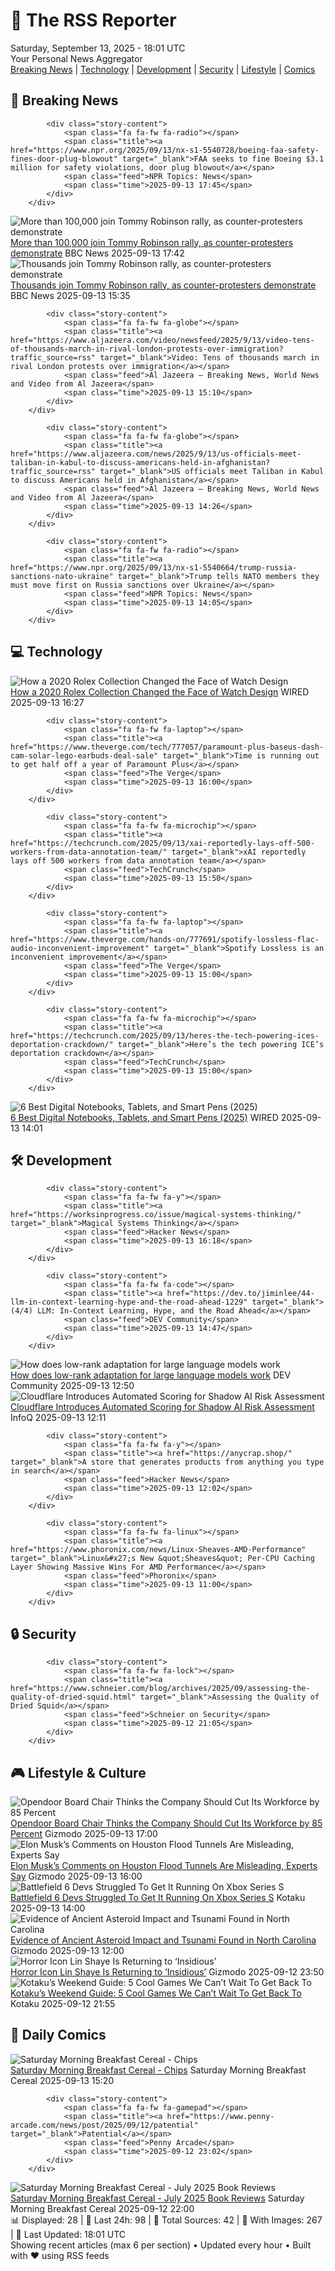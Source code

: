 <!-- Processing 54 RSS feeds at 2025-09-13 18:01:42 UTC -->
<!-- Processing: XKCD -->
<!-- Processing: Poorly Drawn Lines -->
<!-- Processing: Garfield -->
<!-- Processing: Dilbert -->
<!-- Processing: Cyanide & Happiness -->
<!-- Processing: Questionable Content -->
<!-- Processing: Dinosaur Comics -->
<!-- Processing: CNN Breaking News -->
<!-- Processing: BBC World News -->
<!-- Processing: BBC Breaking News -->
<!-- Processing: NPR News -->
<!-- Processing: Reuters World News -->
<!-- Processing: Associated Press Breaking -->
<!-- Processing: NBC News Breaking -->
<!-- Processing: Guardian World News -->
<!-- Processing: Sky News World -->
<!-- Processing: TechCrunch -->
<!-- Processing: O'Reilly Radar -->
<!-- Processing: WIRED -->
<!-- Processing: Slashdot -->
<!-- Processing: Lobsters Python -->
<!-- Processing: Hacker News -->
<!-- Processing: It's FOSS -->
<!-- Processing: GitHub Blog -->
<!-- Processing: GitLab Blog -->
<!-- Processing: DZone -->
<!-- Processing: Martin Fowler -->
<!-- Processing: Lifehacker -->
<!-- Processing: Gizmodo -->
<!-- Processing: Krebs on Security -->
<!-- Processing: Schneier on Security -->
<!-- Generated 5 new posts out of 31 feeds processed -->
<div class="newspaper-header">
    <h1 class="newspaper-title">📰 The RSS Reporter</h1>
    <div class="newspaper-date">Saturday, September 13, 2025 - 18:01 UTC</div>
    <div class="newspaper-subtitle">Your Personal News Aggregator</div>
</div>

<div class="newspaper-nav">
    <a href="#breaking">Breaking News</a> |
    <a href="#tech">Technology</a> |
    <a href="#dev">Development</a> |
    <a href="#security">Security</a> |
    <a href="#lifestyle">Lifestyle</a> |
    <a href="#webcomics">Comics</a>
</div>

<div class="news-section breaking-news" id="breaking">
<h2 class="section-header">🚨 Breaking News</h2>
<div class="stories-container">
<div class="story">
            
            <div class="story-content">
                <span class="fa fa-fw fa-radio"></span>
                <span class="title"><a href="https://www.npr.org/2025/09/13/nx-s1-5540728/boeing-faa-safety-fines-door-plug-blowout" target="_blank">FAA seeks to fine Boeing $3.1 million for safety violations, door plug blowout</a></span>
                <span class="feed">NPR Topics: News</span>
                <span class="time">2025-09-13 17:45</span>
            </div>
        </div>
<div class="story">
            <img src="https://ichef.bbci.co.uk/ace/standard/240/cpsprodpb/cb65/live/04128f00-90b9-11f0-8e77-75a1ddfa3616.png" alt="More than 100,000 join Tommy Robinson rally, as counter-protesters demonstrate" class="story-image" loading="lazy" onerror="this.style.display='none'">
            <div class="story-content">
                <span class="fa fa-fw fa-flag"></span>
                <span class="title"><a href="https://www.bbc.com/news/articles/cwydezxl0xlo?at_medium=RSS&at_campaign=rss" target="_blank">More than 100,000 join Tommy Robinson rally, as counter-protesters demonstrate</a></span>
                <span class="feed">BBC News</span>
                <span class="time">2025-09-13 17:42</span>
            </div>
        </div>
<div class="story">
            <img src="https://ichef.bbci.co.uk/ace/standard/240/cpsprodpb/9b41/live/b000b990-90a0-11f0-9501-e11accb9a258.jpg" alt="Thousands join Tommy Robinson rally, as counter-protesters demonstrate" class="story-image" loading="lazy" onerror="this.style.display='none'">
            <div class="story-content">
                <span class="fa fa-fw fa-flag"></span>
                <span class="title"><a href="https://www.bbc.com/news/articles/cwydezxl0xlo?at_medium=RSS&at_campaign=rss" target="_blank">Thousands join Tommy Robinson rally, as counter-protesters demonstrate</a></span>
                <span class="feed">BBC News</span>
                <span class="time">2025-09-13 15:35</span>
            </div>
        </div>
<div class="story">
            
            <div class="story-content">
                <span class="fa fa-fw fa-globe"></span>
                <span class="title"><a href="https://www.aljazeera.com/video/newsfeed/2025/9/13/video-tens-of-thousands-march-in-rival-london-protests-over-immigration?traffic_source=rss" target="_blank">Video: Tens of thousands march in rival London protests over immigration</a></span>
                <span class="feed">Al Jazeera – Breaking News, World News and Video from Al Jazeera</span>
                <span class="time">2025-09-13 15:10</span>
            </div>
        </div>
<div class="story">
            
            <div class="story-content">
                <span class="fa fa-fw fa-globe"></span>
                <span class="title"><a href="https://www.aljazeera.com/news/2025/9/13/us-officials-meet-taliban-in-kabul-to-discuss-americans-held-in-afghanistan?traffic_source=rss" target="_blank">US officials meet Taliban in Kabul to discuss Americans held in Afghanistan</a></span>
                <span class="feed">Al Jazeera – Breaking News, World News and Video from Al Jazeera</span>
                <span class="time">2025-09-13 14:26</span>
            </div>
        </div>
<div class="story">
            
            <div class="story-content">
                <span class="fa fa-fw fa-radio"></span>
                <span class="title"><a href="https://www.npr.org/2025/09/13/nx-s1-5540664/trump-russia-sanctions-nato-ukraine" target="_blank">Trump tells NATO members they must move first on Russia sanctions over Ukraine</a></span>
                <span class="feed">NPR Topics: News</span>
                <span class="time">2025-09-13 14:05</span>
            </div>
        </div>
</div>
</div>
<div class="news-section tech-news" id="tech">
<h2 class="section-header">💻 Technology</h2>
<div class="stories-container">
<div class="story">
            <img src="https://media.wired.com/photos/68c31b4931a9a8a5fa5d619e/master/pass/gear_colorfulwatch_7.jpg" alt="How a 2020 Rolex Collection Changed the Face of Watch Design" class="story-image" loading="lazy" onerror="this.style.display='none'">
            <div class="story-content">
                <span class="fa fa-fw fa-bolt"></span>
                <span class="title"><a href="https://www.wired.com/story/how-a-2020-rolex-collection-changed-the-face-of-watch-design/" target="_blank">How a 2020 Rolex Collection Changed the Face of Watch Design</a></span>
                <span class="feed">WIRED</span>
                <span class="time">2025-09-13 16:27</span>
            </div>
        </div>
<div class="story">
            
            <div class="story-content">
                <span class="fa fa-fw fa-laptop"></span>
                <span class="title"><a href="https://www.theverge.com/tech/777057/paramount-plus-baseus-dash-cam-solar-lego-earbuds-deal-sale" target="_blank">Time is running out to get half off a year of Paramount Plus</a></span>
                <span class="feed">The Verge</span>
                <span class="time">2025-09-13 16:00</span>
            </div>
        </div>
<div class="story">
            
            <div class="story-content">
                <span class="fa fa-fw fa-microchip"></span>
                <span class="title"><a href="https://techcrunch.com/2025/09/13/xai-reportedly-lays-off-500-workers-from-data-annotation-team/" target="_blank">xAI reportedly lays off 500 workers from data annotation team</a></span>
                <span class="feed">TechCrunch</span>
                <span class="time">2025-09-13 15:50</span>
            </div>
        </div>
<div class="story">
            
            <div class="story-content">
                <span class="fa fa-fw fa-laptop"></span>
                <span class="title"><a href="https://www.theverge.com/hands-on/777691/spotify-lossless-flac-audio-inconvenient-improvement" target="_blank">Spotify Lossless is an inconvenient improvement</a></span>
                <span class="feed">The Verge</span>
                <span class="time">2025-09-13 15:00</span>
            </div>
        </div>
<div class="story">
            
            <div class="story-content">
                <span class="fa fa-fw fa-microchip"></span>
                <span class="title"><a href="https://techcrunch.com/2025/09/13/heres-the-tech-powering-ices-deportation-crackdown/" target="_blank">Here’s the tech powering ICE’s deportation crackdown</a></span>
                <span class="feed">TechCrunch</span>
                <span class="time">2025-09-13 15:00</span>
            </div>
        </div>
<div class="story">
            <img src="https://media.wired.com/photos/683df8619e757609853d6d2e/master/pass/Best-Digital-Notebooks-and-Smart-Pens_052025_Lede.png" alt="6 Best Digital Notebooks, Tablets, and Smart Pens (2025)" class="story-image" loading="lazy" onerror="this.style.display='none'">
            <div class="story-content">
                <span class="fa fa-fw fa-bolt"></span>
                <span class="title"><a href="https://www.wired.com/gallery/best-smart-notebooks-and-smart-pens/" target="_blank">6 Best Digital Notebooks, Tablets, and Smart Pens (2025)</a></span>
                <span class="feed">WIRED</span>
                <span class="time">2025-09-13 14:01</span>
            </div>
        </div>
</div>
</div>
<div class="news-section dev-news" id="dev">
<h2 class="section-header">🛠️ Development</h2>
<div class="stories-container">
<div class="story">
            
            <div class="story-content">
                <span class="fa fa-fw fa-y"></span>
                <span class="title"><a href="https://worksinprogress.co/issue/magical-systems-thinking/" target="_blank">Magical Systems Thinking</a></span>
                <span class="feed">Hacker News</span>
                <span class="time">2025-09-13 16:18</span>
            </div>
        </div>
<div class="story">
            
            <div class="story-content">
                <span class="fa fa-fw fa-code"></span>
                <span class="title"><a href="https://dev.to/jiminlee/44-llm-in-context-learning-hype-and-the-road-ahead-1229" target="_blank">(4/4) LLM: In-Context Learning, Hype, and the Road Ahead</a></span>
                <span class="feed">DEV Community</span>
                <span class="time">2025-09-13 14:47</span>
            </div>
        </div>
<div class="story">
            <img src="https://media2.dev.to/dynamic/image/width=800%2Cheight=%2Cfit=scale-down%2Cgravity=auto%2Cformat=auto/https%3A%2F%2Fdev-to-uploads.s3.amazonaws.com%2Fuploads%2Farticles%2Fkcguzr3yaklos0l9cuur.png" alt="How does low-rank adaptation for large language models work" class="story-image" loading="lazy" onerror="this.style.display='none'">
            <div class="story-content">
                <span class="fa fa-fw fa-code"></span>
                <span class="title"><a href="https://dev.to/lewis_won/how-do-low-rank-adaptation-of-large-language-models-work-3ga6" target="_blank">How does low-rank adaptation for large language models work</a></span>
                <span class="feed">DEV Community</span>
                <span class="time">2025-09-13 12:50</span>
            </div>
        </div>
<div class="story">
            <img src="https://res.infoq.com/news/2025/09/cloudflare-automated-scoring/en/headerimage/generatedHeaderImage-1757110665701.jpg" alt="Cloudflare Introduces Automated Scoring for Shadow AI Risk Assessment" class="story-image" loading="lazy" onerror="this.style.display='none'">
            <div class="story-content">
                <span class="fa fa-fw fa-info-circle"></span>
                <span class="title"><a href="https://www.infoq.com/news/2025/09/cloudflare-automated-scoring/?utm_campaign=infoq_content&utm_source=infoq&utm_medium=feed&utm_term=global" target="_blank">Cloudflare Introduces Automated Scoring for Shadow AI Risk Assessment</a></span>
                <span class="feed">InfoQ</span>
                <span class="time">2025-09-13 12:11</span>
            </div>
        </div>
<div class="story">
            
            <div class="story-content">
                <span class="fa fa-fw fa-y"></span>
                <span class="title"><a href="https://anycrap.shop/" target="_blank">A store that generates products from anything you type in search</a></span>
                <span class="feed">Hacker News</span>
                <span class="time">2025-09-13 12:02</span>
            </div>
        </div>
<div class="story">
            
            <div class="story-content">
                <span class="fa fa-fw fa-linux"></span>
                <span class="title"><a href="https://www.phoronix.com/news/Linux-Sheaves-AMD-Performance" target="_blank">Linux&#x27;s New &quot;Sheaves&quot; Per-CPU Caching Layer Showing Massive Wins For AMD Performance</a></span>
                <span class="feed">Phoronix</span>
                <span class="time">2025-09-13 11:00</span>
            </div>
        </div>
</div>
</div>
<div class="news-section security-news" id="security">
<h2 class="section-header">🔒 Security</h2>
<div class="stories-container">
<div class="story">
            
            <div class="story-content">
                <span class="fa fa-fw fa-lock"></span>
                <span class="title"><a href="https://www.schneier.com/blog/archives/2025/09/assessing-the-quality-of-dried-squid.html" target="_blank">Assessing the Quality of Dried Squid</a></span>
                <span class="feed">Schneier on Security</span>
                <span class="time">2025-09-12 21:05</span>
            </div>
        </div>
</div>
</div>
<div class="news-section lifestyle-news" id="lifestyle">
<h2 class="section-header">🎮 Lifestyle & Culture</h2>
<div class="stories-container">
<div class="story">
            <img src="https://gizmodo.com/app/uploads/2025/09/Keith-Rabois.jpg" alt="Opendoor Board Chair Thinks the Company Should Cut Its Workforce by 85 Percent" class="story-image" loading="lazy" onerror="this.style.display='none'">
            <div class="story-content">
                <span class="fa fa-fw fa-computer"></span>
                <span class="title"><a href="https://gizmodo.com/opendoor-layoffs-85-percent-meme-stock-2000658512" target="_blank">Opendoor Board Chair Thinks the Company Should Cut Its Workforce by 85 Percent</a></span>
                <span class="feed">Gizmodo</span>
                <span class="time">2025-09-13 17:00</span>
            </div>
        </div>
<div class="story">
            <img src="https://gizmodo.com/app/uploads/2024/09/Elon-Musk-speaks-at-a-conference-in-Beverly-Hills.jpg" alt="Elon Musk’s Comments on Houston Flood Tunnels Are Misleading, Experts Say" class="story-image" loading="lazy" onerror="this.style.display='none'">
            <div class="story-content">
                <span class="fa fa-fw fa-computer"></span>
                <span class="title"><a href="https://gizmodo.com/elon-musks-comments-on-houston-flood-tunnels-are-misleading-experts-say-2000658393" target="_blank">Elon Musk’s Comments on Houston Flood Tunnels Are Misleading, Experts Say</a></span>
                <span class="feed">Gizmodo</span>
                <span class="time">2025-09-13 16:00</span>
            </div>
        </div>
<div class="story">
            <img src="https://kotaku.com/app/uploads/2025/07/cdf7d8bf3b613a06b486e7a234fa51e4.jpg" alt="Battlefield 6 Devs Struggled To Get It Running On Xbox Series S" class="story-image" loading="lazy" onerror="this.style.display='none'">
            <div class="story-content">
                <span class="fa fa-fw fa-gamepad"></span>
                <span class="title"><a href="https://kotaku.com/battlefield-6-devs-struggled-xbox-series-s-60-fps-switch-2-2000625487" target="_blank">Battlefield 6 Devs Struggled To Get It Running On Xbox Series S</a></span>
                <span class="feed">Kotaku</span>
                <span class="time">2025-09-13 14:00</span>
            </div>
        </div>
<div class="story">
            <img src="https://gizmodo.com/app/uploads/2025/09/Bolide-impact-in-Chesapeake-Bay.jpg" alt="Evidence of Ancient Asteroid Impact and Tsunami Found in North Carolina" class="story-image" loading="lazy" onerror="this.style.display='none'">
            <div class="story-content">
                <span class="fa fa-fw fa-computer"></span>
                <span class="title"><a href="https://gizmodo.com/evidence-of-ancient-asteroid-impact-and-tsunami-found-in-north-carolina-2000657598" target="_blank">Evidence of Ancient Asteroid Impact and Tsunami Found in North Carolina</a></span>
                <span class="feed">Gizmodo</span>
                <span class="time">2025-09-13 12:00</span>
            </div>
        </div>
<div class="story">
            <img src="https://gizmodo.com/app/uploads/2025/09/Lin-Shaye-Insidious.jpg" alt="Horror Icon Lin Shaye Is Returning to ‘Insidious’" class="story-image" loading="lazy" onerror="this.style.display='none'">
            <div class="story-content">
                <span class="fa fa-fw fa-computer"></span>
                <span class="title"><a href="https://gizmodo.com/horror-icon-lin-shaye-is-returning-to-insidious-2000658499" target="_blank">Horror Icon Lin Shaye Is Returning to ‘Insidious’</a></span>
                <span class="feed">Gizmodo</span>
                <span class="time">2025-09-12 23:50</span>
            </div>
        </div>
<div class="story">
            <img src="https://kotaku.com/app/uploads/2025/09/KWG-912.jpg" alt="Kotaku’s Weekend Guide: 5 Cool Games We Can’t Wait To Get Back To" class="story-image" loading="lazy" onerror="this.style.display='none'">
            <div class="story-content">
                <span class="fa fa-fw fa-gamepad"></span>
                <span class="title"><a href="https://kotaku.com/kotaku-games-to-play-borderlands-silksong-shadow-2000625508" target="_blank">Kotaku’s Weekend Guide: 5 Cool Games We Can’t Wait To Get Back To</a></span>
                <span class="feed">Kotaku</span>
                <span class="time">2025-09-12 21:55</span>
            </div>
        </div>
</div>
</div>
<div class="news-section webcomics-section" id="webcomics">
<h2 class="section-header">🎨 Daily Comics</h2>
<div class="stories-container">
<div class="story">
            <img src="https://www.smbc-comics.com/comics/1757652206-20250913.png" alt="Saturday Morning Breakfast Cereal - Chips" class="story-image" loading="lazy" onerror="this.style.display='none'">
            <div class="story-content">
                <span class="fa fa-fw fa-smile"></span>
                <span class="title"><a href="https://www.smbc-comics.com/comic/chips" target="_blank">Saturday Morning Breakfast Cereal - Chips</a></span>
                <span class="feed">Saturday Morning Breakfast Cereal</span>
                <span class="time">2025-09-13 15:20</span>
            </div>
        </div>
<div class="story">
            
            <div class="story-content">
                <span class="fa fa-fw fa-gamepad"></span>
                <span class="title"><a href="https://www.penny-arcade.com/news/post/2025/09/12/patential" target="_blank">Patential</a></span>
                <span class="feed">Penny Arcade</span>
                <span class="time">2025-09-12 23:02</span>
            </div>
        </div>
<div class="story">
            <img src="https://www.smbc-comics.com/comics/1757700613-bookreview2025julycolor.png" alt="Saturday Morning Breakfast Cereal - July 2025 Book Reviews" class="story-image" loading="lazy" onerror="this.style.display='none'">
            <div class="story-content">
                <span class="fa fa-fw fa-smile"></span>
                <span class="title"><a href="https://www.smbc-comics.com/comic/july-2025-book-reviews" target="_blank">Saturday Morning Breakfast Cereal - July 2025 Book Reviews</a></span>
                <span class="feed">Saturday Morning Breakfast Cereal</span>
                <span class="time">2025-09-12 22:00</span>
            </div>
        </div>
</div>
</div>

<div class="newspaper-footer">
    <div class="stats">
        📊 Displayed: 28 | 📅 Last 24h: 98 | 📡 Total Sources: 42 | 📸 With Images: 267 |
        🔄 Last Updated: 18:01 UTC
    </div>
    <div class="footer-note">
        Showing recent articles (max 6 per section) • Updated every hour • Built with ❤️ using RSS feeds
    </div>
</div>
